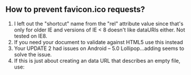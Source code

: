 ## How to prevent favicon.ico requests?
1. <link rel="icon" href="data:;base64,="> I left out the "shortcut" name from the "rel" attribute value since that's only for older IE and versions of IE < 8 doesn't like dataURIs either. Not tested on IE8.
2. <link rel="icon" href="data:;base64,iVBORw0KGgo="> If you need your document to validate against HTML5 use this instead
3. Your UPDATE 2 had issues on Android – 5.0 Lollipop...adding <link rel="icon" type="image/png" href="data:image/png;base64,iVBORw0KGgo="> seems to solve the issue.
4. If this is just about creating an data URL that describes an empty file, use: <link rel="icon" href="data:,">